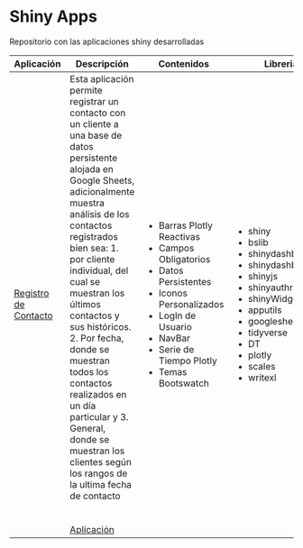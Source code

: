# Shiny Apps
Repositorio con las aplicaciones shiny desarrolladas

| Aplicación | Descripción                     | Contenidos | Librerias       |
|------------|---------------------------------|------------|-----------------|
| [Registro de Contacto](https://github.com/AnaliticaRacafe/ShinyApps/tree/main/Contacto)  | Esta aplicación permite registrar un contacto con un cliente a una base de datos persistente alojada en Google Sheets, adicionalmente muestra análisis de los contactos registrados bien sea: 1. por cliente individual, del cual se muestran los últimos contactos y sus históricos. 2. Por fecha, donde se muestran todos los contactos realizados en un día particular y 3. General, donde se muestran los clientes según los rangos de la ultima fecha de contacto <br><br><br> [Aplicación](https://racafe.shinyapps.io/RegistroContacto/)| <ul><li>Barras Plotly Reactivas</li><li>Campos Obligatorios</li><li>Datos Persistentes</li><li>Iconos Personalizados</li><li>LogIn de Usuario</li><li>NavBar</li><li>Serie de Tiempo Plotly</li><li>Temas Bootswatch</li></ul>| <ul><li>shiny</li><li>bslib</li><li>shinydashboard</li><li>shinydashboardPlus</li><li>shinyjs</li><li>shinyauthr</li><li>shinyWidgets</li><li>apputils</li><li>googlesheets4</li><li>tidyverse</li><li>DT</li><li>plotly</li><li>scales</li><li>writexl</li></ul> |

